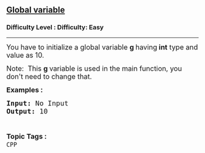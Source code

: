 <h2><a href="https://www.geeksforgeeks.org/problems/global-variable--141631/1?page=1&status=unsolved,attempted&sortBy=accuracy">Global variable</a></h2><h3>Difficulty Level : Difficulty: Easy</h3><hr><div class="problems_problem_content__Xm_eO"><p><span style="font-size: 18px;">You have to initialize a global variable <strong>g&nbsp;</strong>having<strong>&nbsp;int</strong>&nbsp;type&nbsp;and value as 10.</span></p>
<p><span style="font-size: 18px;">Note:</span><span style="font-size: 18px;">&nbsp; This&nbsp;<strong>g&nbsp;</strong></span><span style="font-size: 18px;">variable is used in the main function, you don't need to change that.</span></p>
<p><span style="font-size: 18px;"><strong>Examples :</strong>&nbsp;</span></p>
<pre><span style="font-size: 18px;"><strong>Input: </strong>No Input
<strong>Output: </strong>10</span></pre></div><br><p><span style=font-size:18px><strong>Topic Tags : </strong><br><code>CPP</code>&nbsp;